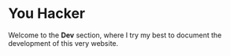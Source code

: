 # You Hacker

Welcome to the **Dev** section, where I try my best to document the development of this very website.
